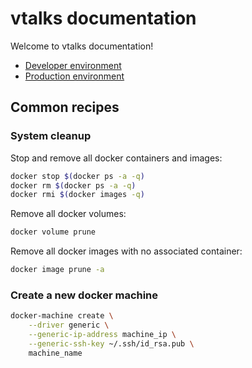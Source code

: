 # vtalks documentation

Welcome to vtalks documentation!

* [Developer environment](development.md)
* [Production environment](production.md)

## Common recipes

### System cleanup

Stop and remove all docker containers and images:

```bash 
docker stop $(docker ps -a -q)
docker rm $(docker ps -a -q)
docker rmi $(docker images -q)
```

Remove all docker volumes:

```bash
docker volume prune
```

Remove all docker images with no associated container:

```bash
docker image prune -a
```

### Create a new docker machine

```bash
docker-machine create \
    --driver generic \
    --generic-ip-address machine_ip \
    --generic-ssh-key ~/.ssh/id_rsa.pub \
    machine_name
```

### 